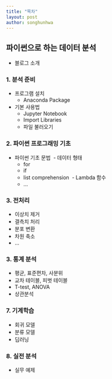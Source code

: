 ```yaml
---
title: "목차"
layout: post
author: songhunhwa
---
```


## 파이썬으로 하는 데이터 분석
- 블로그 소개

### 1. 분석 준비
- 프로그램 설치
	- Anaconda Package
- 기본 사용법 
	- Jupyter Notebook
	- Import Libraries
	- 파일 불러오기
	
### 2. 파이썬 프로그래밍 기초
- 파이썬 기초 문법
  - 데이터 형태
  - for
  - if
  - list comprehension
  - Lambda 함수
  - ...

### 3. 전처리
 - 이상치 제거
 - 결측치 처리
 - 분포 변환
 - 차원 축소
 - ...

### 3. 통계 분석
 - 평균, 표준편차, 사분위 
 - 교차 테이블, 피벗 테이블
 - T-test, ANOVA 
 - 상관분석

### 7. 기계학습
 - 회귀 모델
 - 분류 모델
 - 딥러닝

### 8. 실전 분석
 - 실무 예제

